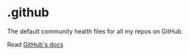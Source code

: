 # .github

The default community health files for all my repos on GitHub.

Read [GitHub's docs](https://docs.github.com/en/github/building-a-strong-community/creating-a-default-community-health-file)
